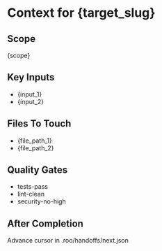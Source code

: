# Context for {target_slug}

## Scope
{scope}

## Key Inputs
- {input_1}
- {input_2}

## Files To Touch
- {file_path_1}
- {file_path_2}

## Quality Gates
- tests-pass
- lint-clean
- security-no-high

## After Completion
Advance cursor in .roo/handoffs/next.json
